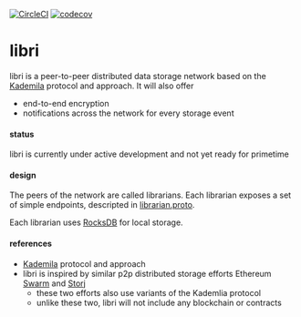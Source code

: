 [![CircleCI](https://circleci.com/gh/drausin/libri/tree/develop.svg?style=shield)](https://circleci.com/gh/drausin/libri) [![codecov](https://codecov.io/gh/drausin/libri/branch/develop/graph/badge.svg)](https://codecov.io/gh/drausin/libri)


# libri

libri is a peer-to-peer distributed data storage network based on the [Kademila](https://pdos.csail.mit.edu/~petar/papers/maymounkov-kademlia-lncs.pdf) protocol and approach. It will also offer
- end-to-end encryption
- notifications across the network for every storage event

#### status
libri is currently under active development and not yet ready for primetime

#### design
The peers of the network are called librarians. Each librarian exposes a set of simple endpoints, 
 descripted in [librarian.proto](https://github.com/drausin/libri/blob/develop/libri/librarian/api/librarian.proto).
 
Each librarian uses [RocksDB](https://github.com/facebook/rocksdb) for local storage.

#### references
- [Kademila](https://pdos.csail.mit.edu/~petar/papers/maymounkov-kademlia-lncs.pdf) protocol and approach
- libri is inspired by similar p2p distributed storage efforts Ethereum [Swarm](https://blog.ethereum.org/2016/12/15/swarm-alpha-public-pilot-basics-swarm/) and [Storj](https://storj.io/)
	- these two efforts also use variants of the Kademlia protocol
	- unlike these two, libri will not include any blockchain or contracts

